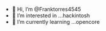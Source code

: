 - 👋 Hi, I’m @Franktorres4545
- 👀 I’m interested in ...hackintosh
- 🌱 I’m currently learning ...opencore
